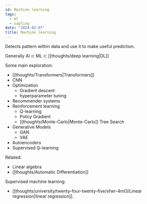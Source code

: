 ```yaml
---
id: Machine learning
tags:
  - ml
  - sapling
date: "2024-02-07"
title: Machine learning
---
```


Detects pattern within data and use it to make useful prediction.

Generally AI $\subset$ ML $\subset$ [[thoughts/deep learning|DL]]

Some main exploration:

- [[thoughts/Transformers|Transformers]]
- CNN
- Optimization
  - Gradient descent
  - hyperparameter tuning
- Recommender systems
- Reinforcement learning
  - Q-learning
  - Policy Gradient
  - [[thoughts/Monte-Carlo|Monte-Carlo]] Tree Search
- Generative Models
  - GAN
  - VAE
- Autoencoders
- Supervised Q-learning

Related:
- Linear algebra
- [[thoughts/Automatic Differentiation]]

Supervised machine learning:
- [[thoughts/university/twenty-four-twenty-five/sfwr-4ml3/Linear regression|linear regression]].
